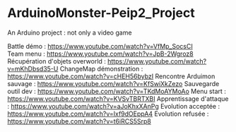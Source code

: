 # ArduinoMonster-Peip2_Project
An Arduino project : not only a video game

Battle démo : https://www.youtube.com/watch?v=VfMp_SocsCI                                                                                 
Team menu : https://www.youtube.com/watch?v=JpB-2Wgroz8
Récupération d'objets overworld : https://www.youtube.com/watch?v=mKhDbsd35-U
ChangeMap démonstration : https://www.youtube.com/watch?v=cHEH56bybzI
Rencontre Arduimon sauvage : https://www.youtube.com/watch?v=KfSwiXkZezo
Sauvegarde outil dev : https://www.youtube.com/watch?v=TKdMoAYMoAo
Menu start : https://www.youtube.com/watch?v=KVSvTBRTXBI
Apprentissage d'attaque : https://www.youtube.com/watch?v=aJoKhxXAnPg
Evolution acceptée : https://www.youtube.com/watch?v=Ixf9dOEppA4
Evolution refusée : https://www.youtube.com/watch?v=t6iRCS5Srp8
